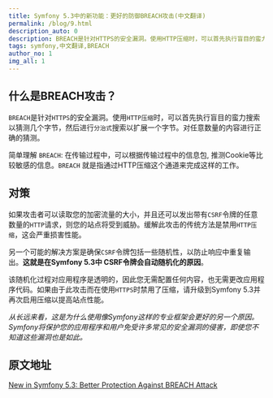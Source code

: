 ```yaml
---
title: Symfony 5.3中的新功能：更好的防御BREACH攻击(中文翻译)
permalink: /blog/9.html
description_auto: 0
description: BREACH是针对HTTPS的安全漏洞。使用HTTP压缩时，可以首先执行盲目的蛮力搜索以猜测几个字节，然后进行分治式搜索以扩展一个字节。对任意数量的内容进行正确的猜测。
tags: symfony,中文翻译,BREACH
author_no: 1
img_all: 1
---
```


## 什么是BREACH攻击？

`BREACH`是针对`HTTPS`的安全漏洞。使用`HTTP压缩`时，可以首先执行盲目的蛮力搜索以猜测几个字节，然后进行`分治式`搜索以扩展一个字节。对任意数量的内容进行正确的猜测。

简单理解 `BREACH`: 在传输过程中，可以根据传输过程中的信息包, 推测Cookie等比较敏感的信息。`BREACH` 就是指通过HTTP压缩这个通道来完成这样的工作。

## 对策

如果攻击者可以读取您的加密流量的大小，并且还可以发出带有`CSRF`令牌的任意数量的`HTTP`请求，则您的站点将受到威胁。缓解此攻击的传统方法是禁用`HTTP压缩`，这会严重损害性能。

另一个可能的解决方案是确保`CSRF`令牌包括一些随机性，以防止响应中重复输出。**这就是在Symfony 5.3中 CSRF令牌会自动随机化的原因**。

该随机化过程对应用程序是透明的，因此您无需配置任何内容，也无需更改应用程序代码。如果由于此攻击而在使用`HTTPS`时禁用了压缩，请升级到Symfony 5.3并再次启用压缩以提高站点性能。

_从长远来看，这是为什么使用像Symfony这样的专业框架会更好的另一个原因。Symfony将保护您的应用程序和用户免受许多常见的安全漏洞的侵害，即使您不知道这些漏洞也是如此。_

## 原文地址

[New in Symfony 5.3: Better Protection Against BREACH Attack](https://symfony.com/blog/new-in-symfony-5-3-better-protection-against-breach-attack)

